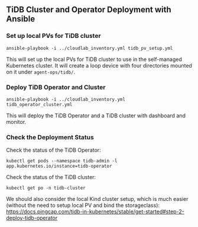 ## TiDB Cluster and Operator Deployment with Ansible

### Set up local PVs for TiDB cluster

```shell
ansible-playbook -i ../cloudlab_inventory.yml tidb_pv_setup.yml 
```

This will set up the local PVs for TiDB cluster to use in the self-managed Kubernetes cluster.
It will create a loop device with four directories mounted on it under `agent-ops/tidb/`.

### Deploy TiDB Operator and Cluster

```shell
ansible-playbook -i ../cloudlab_inventory.yml tidb_operator_cluster.yml 
```

This will deploy the TiDB Operator and a TiDB cluster with dashboard and monitor.

### Check the Deployment Status

Check the status of the TiDB Operator:
```shell
kubectl get pods --namespace tidb-admin -l app.kubernetes.io/instance=tidb-operator
```

Check the status of the TiDB cluster:
```shell
kubectl get po -n tidb-cluster
```

We should also consider the local Kind cluster setup, which is much easier (without the need to setup local PV and bind the storageclass): https://docs.pingcap.com/tidb-in-kubernetes/stable/get-started#step-2-deploy-tidb-operator
